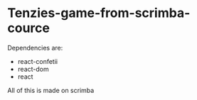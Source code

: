 # Tenzies-game-from-scrimba-cource

Dependencies are:
- react-confetii
- react-dom
- react

All of this is made on scrimba
